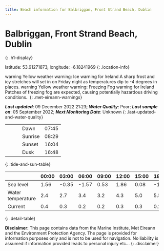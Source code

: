 ```yaml
---
title: Beach information for Balbriggan, Front Strand Beach, Dublin
---
```

# Balbriggan, Front Strand Beach, Dublin 
{: .h1-display}

latitude: 53.61271873, longitude: -6.18241969
{: .location-info}

<span class="material-icons yellow-warning">warning</span>&nbsp;Yellow weather warning: Ice warning for Ireland A sharp frost and icy stretches will set in on Friday night as temperatures dip to -4 degrees in places.&nbsp;<span class="material-icons yellow-warning">warning</span>&nbsp;Yellow weather warning: Freezing Fog warning for Ireland Patches of freezing fog are expected, causing potentially hazardous driving conditions.&nbsp;
{: .met-eireann-warnings}

___Last updated___: 09 December 2022 21:23; ___Water Quality___: Poor;
___Last sample on___: 05 September 2022; ___Next Monitoring Date___: Unknown
{: .last-updated-and-water-quality}

|   |   |   |   |   |
|---|---|---|---|---|
|   |   |   | Dawn  | 07:45 |
|   |   |   | Sunrise  | 08:29 |
|   |   |   | Sunset  | 16:04 |
|   |   |   | Dusk  | 16:48 |
{: .tide-and-sun-table}

<div></div>

| | 00:00 | 03:00 | 06:00 | 09:00 | 12:00 | 15:00 | 18:00 | 21:00 |
|---|---|---|---|---|---|---|---|---|
| Sea level | 1.56 | -0.35 | -1.57 | 0.53| 1.86 | 0.08 | -1.74 | -0.07 |
| Water temperature | 2.4 | 2.7 | 3.4 | 3.2 | 4.3 | 5.0 | 5.5 | 6.1 |
| Current | 0.4 | 0.3 | 0.2 | 0.2 | 0.3| 0.3 | 0.2 | 0.2 |
{: .detail-table}

__Disclaimer__: This page contains data from the Marine Institute,
Met Eireann and the Environment Protection Agency. The page is provided for
information purposes only and is not to be used for navigation. No liability
is assumed if information provided leads to personal injury etc...
{: .disclaimer}